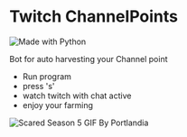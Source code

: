 # Twitch ChannelPoints

![Made with Python](http://ForTheBadge.com/images/badges/made-with-python.svg)

Bot for auto harvesting your Channel point

- Run program 
- press 's' 
- watch twitch with chat active 
- enjoy your farming

![Scared Season 5 GIF By Portlandia](https://media2.giphy.com/media/l4EpcQPHyG4psodJ6/giphy.gif?cid=ecf05e47qjolttzmf8d1jm3k6eoxllwiu05gxy1mzqdkm3cp&rid=giphy.gif&ct=g)
